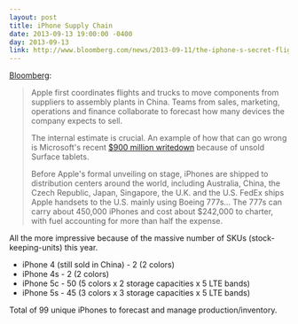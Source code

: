 ```yaml
---
layout: post
title: iPhone Supply Chain
date: 2013-09-13 19:00:00 -0400
day: 2013-09-13
link: http://www.bloomberg.com/news/2013-09-11/the-iphone-s-secret-flights-from-china-to-your-local-apple-store.html
---
```

[Bloomberg](http://www.bloomberg.com/news/2013-09-11/the-iphone-s-secret-flights-from-china-to-your-local-apple-store.html):
>Apple first coordinates flights and trucks to move components from suppliers to assembly plants in China. Teams from sales, marketing, operations and finance collaborate to forecast how many devices the company expects to sell.
>
>The internal estimate is crucial. An example of how that can go wrong is Microsoft's recent [$900 million writedown](http://www.bloomberg.com/news/2013-07-30/microsoft-sold-853-million-in-surface-tablets.html) because of unsold Surface tablets.
>
>Before Apple's formal unveiling on stage, iPhones are shipped to distribution centers around the world, including Australia, China, the Czech Republic, Japan, Singapore, the U.K. and the U.S. FedEx ships Apple handsets to the U.S. mainly using Boeing 777s... The 777s can carry about 450,000 iPhones and cost about $242,000 to charter, with fuel accounting for more than half the expense.

All the more impressive because of the massive number of SKUs (stock-keeping-units) this year.

- iPhone 4 (still sold in China) - 2 (2 colors)
- iPhone 4s - 2 (2 colors)
- iPhone 5c - 50 (5 colors x 2 storage capacities x 5 LTE bands)
- iPhone 5s - 45 (3 colors x 3 storage capacities x 5 LTE bands)

Total of 99 unique iPhones to forecast and manage production/inventory.